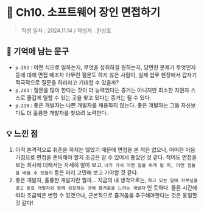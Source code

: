 # 🔖 Ch10. 소프트웨어 장인 면접하기

> 작성 일자 : 2024.11.14 / 작성자 : 한상호
## 💫 기억에 남는 문구
- `p.202` : 어떤 식으로 일하는지, 무엇을 성취하길 원하는지, 당면한 문제가 무엇인지 등에 대해 면접 때조차 아무런 질문도 하지 않은 사람이, 실제 업무 현장에서 갑자기 적극적으로 질문을 하리라고 기대할 수 있을까?
- `p.203` : 질문을 많이 한다는 것이 더 능력있다는 증거는 아니지만 최소한 지원자 스스로 즐겁게 일할 수 있는 곳을 찾고 있다는 증거는 될 수 있다.
- `p.219` : 좋은 개발자는 나쁜 개발자를 채용하지 않는다. 좋은 개발자는 그들 자신보다도 더 훌륭한 개발자를 찾으려 노력한다.
 
## 💡 느낀 점
1. 아직 본격적으로 취준을 하지는 않았기 때문에 면접을 본 적은 없으나, 어떠한 마음가짐으로 면접을 준비해야 할지 조금은 알 수 있어서 좋았던 것 같다. 적어도 면접을 보는 회사에 대해서는 자세히 알아 보고, `내가 가서 어떤 일을 하게 될 지, 어떤 점들을 배울 수 있을지` 등은 미리 고민해 보고 가야할 것 같다.
2. 좋은 개발자, 훌륭한 개발자란 뭘까... 지금의 내 생각으로는, `하고 있는 일에 자부심을 갖고 동료 개발자와 함께 성장하는 것에 즐거움을 느끼는 개발자` 인 듯하다. 물론 시간에 따라 조금씩은 변할 수 있겠으나, 근본적으로 즐거움을 추구해야한다는 것은 동일할 것 같다! 
